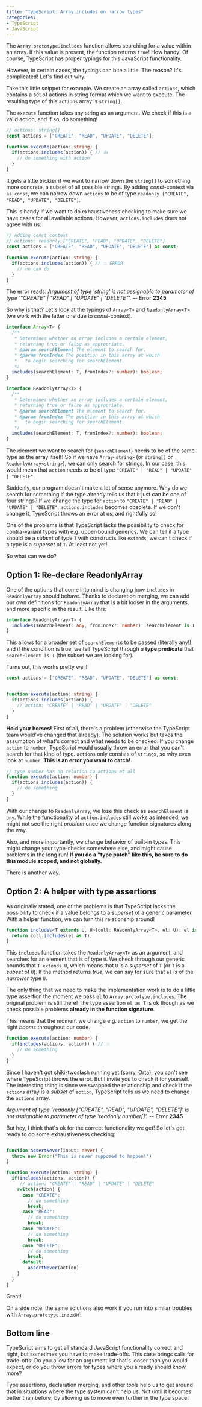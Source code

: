 ```yaml
---
title: "TypeScript: Array.includes on narrow types"
categories:
- TypeScript
- JavaScript
---
```


The `Array.prototype.includes` function allows searching for a value within an array. If this value is present, the function returns `true`! How handy! Of course, TypeScript has proper typings for this JavaScript functionality. 

However, in certain cases, the typings can bite a little. The reason? It's complicated! Let's find out why.

Take this little snippet for example. We create an array called `actions`, which contains a set of actions in string format which we want to execute. The resulting type of this `actions` array is `string[]`.

The `execute` function takes any string as an argument. We check if this is a valid action, and if so, do something!

```typescript
// actions: string[]
const actions = ["CREATE", "READ", "UPDATE", "DELETE"];

function execute(action: string) {
  if(actions.includes(action)) { // 👍
    // do something with action
  }
}
```

It gets a little trickier if we want to narrow down the `string[]` to something more concrete, a subset of all possible strings. By adding *const*-context via `as const`, we can narrow down `actions` to be of type `readonly ["CREATE", "READ", "UPDATE", "DELETE"]`.

This is handy if we want to do exhaustiveness checking to make sure we have cases for all available actions. However, `actions.includes` does not agree with us:

```typescript
// Adding const context
// actions: readonly ["CREATE", "READ", "UPDATE", "DELETE"]
const actions = ["CREATE", "READ", "UPDATE", "DELETE"] as const;

function execute(action: string) {
  if(actions.includes(action)) { // 💥 ERROR
    // no can do
  }
}
```

The error reads: *Argument of type 'string' is not assignable to parameter of type '"CREATE" | "READ" | "UPDATE" | "DELETE"'.* -- Error **2345**

So why is that? Let's look at the typings of `Array<T>` and `ReadonlyArray<T>` (we work with the latter one due to *const*-context).


```typescript
interface Array<T> {
  /**
   * Determines whether an array includes a certain element, 
   * returning true or false as appropriate.
   * @param searchElement The element to search for.
   * @param fromIndex The position in this array at which 
   *   to begin searching for searchElement.
   */
  includes(searchElement: T, fromIndex?: number): boolean;
}

interface ReadonlyArray<T> {
  /**
   * Determines whether an array includes a certain element, 
   * returning true or false as appropriate.
   * @param searchElement The element to search for.
   * @param fromIndex The position in this array at which 
   *   to begin searching for searchElement.
   */
  includes(searchElement: T, fromIndex?: number): boolean;
}
```

The element we want to search for (`searchElement`) needs to be of the same type as the array itself! So if we have `Array<string>` (or `string[]` or `ReadonlyArray<string>`), we can only search for strings. In our case, this would mean that `action` needs to be of type `"CREATE" | "READ" | "UPDATE" | "DELETE"`.

Suddenly, our program doesn't make a lot of sense anymore. Why do we search for something if the type already tells us that it just can be one of four strings? If we change the type for `action` to `"CREATE" | "READ" | "UPDATE" | "DELETE"`, `actions.includes` becomes obsolete. If we don't change it, TypeScript throws an error at us, and rightfully so!

One of the problems is that TypeScript lacks the possibility to check for contra-variant types with e.g. upper-bound generics. We can tell if a type should be a *subset* of type `T` with constructs like `extends`, we can't check if a type is a *superset* of `T`. At least not yet!

So what can we do?

## Option 1: Re-declare ReadonlyArray

One of the options that come into mind is changing how `includes` in `ReadonlyArray` should behave. Thanks to declaration merging, we can add our own definitions for `ReadonlyArray` that is a bit looser in the arguments, and more specific in the result. Like this:

```typescript
interface ReadonlyArray<T> {
  includes(searchElement: any, fromIndex?: number): searchElement is T;
}
```

This allows for a broader set of `searchElement`s to be passed (literally any!), and if the condition is true, we tell TypeScript through a **type predicate** that `searchElement is T` (the subset we are looking for). 

Turns out, this works pretty well!

```typescript
const actions = ["CREATE", "READ", "UPDATE", "DELETE"] as const;


function execute(action: string) {
  if(actions.includes(action)) {
    // action: "CREATE" | "READ" | "UPDATE" | "DELETE"
  }
}
```

**Hold your horses!** First of all, there's a problem (otherwise the TypeScript team would've changed that already). The solution works but takes the assumption of what's correct and what needs to be checked. If you change `action` to `number`, TypeScript would usually throw an error that you can't search for that kind of type. `actions` only consists of `string`s, so why even look at `number`. **This is an error you want to catch!**. 

```typescript
// type number has no relation to actions at all
function execute(action: number) {
  if(actions.includes(action)) {
    // do something
  }
}
```

With our change to `ReadonlyArray`, we lose this check as `searchElement` is `any`. While the functionality of `action.includes` still works as intended, we might not see the right *problem* once we change function signatures along the way. 

Also, and more importantly, we change behavior of built-in types. This might change your type-checks somewhere else, and might cause problems in the long run! **If you do a "type patch" like this, be sure to do this module scoped, and not globally.**

There is another way.


## Option 2: A helper with type assertions

As originally stated, one of the problems is that TypeScript lacks the possibility to check if a value belongs to a *superset* of a generic parameter. With a helper function, we can turn this relationship around!

```typescript
function includes<T extends U, U>(coll: ReadonlyArray<T>, el: U): el is T {
  return coll.includes(el as T);
}
```

This `includes` function takes the `ReadonlyArray<T>` as an argument, and searches for an element that is of type `U`. We check through our generic bounds that `T extends U`, which means that `U` is a *superset* of `T` (or `T` is a *subset* of `U`). If the method returns *true*, we can say for sure that `el` is of the *narrower* type `U`.

The only thing that we need to make the implementation work is to do a little type assertion the moment we pass `el` to `Array.prototype.includes`. The original problem is still there! The type assertion `el as T` is ok though as we check possible problems **already in the function signature**.


This means that the moment we change e.g. `action` to `number`, we get the right *booms* throughout our code. 


```typescript
function execute(action: number) {
  if(includes(actions, action)) { // 💥
    // Do Something
  }
}
```

Since I haven't got [shiki-twoslash](https://www.npmjs.com/package/shiki-twoslash) running yet (sorry, Orta), you can't see where TypeScript throws the error. But I invite you to check it for yourself. The interesting thing is since we swapped the relationship and check if the `actions` array is a *subset* of `action`, TypeScript tells us we need to change the `actions` array.

*Argument of type 'readonly ["CREATE", "READ", "UPDATE", "DELETE"]' is not assignable to parameter of type 'readonly number[]'.* -- Error **2345**

But hey, I think that's ok for the correct functionality we get! So let's get ready to do some exhaustiveness checking:

```typescript

function assertNever(input: never) {
  throw new Error("This is never supposed to happen!")
}

function execute(action: string) {
  if(includes(actions, action)) {
     // action: "CREATE" | "READ" | "UPDATE" | "DELETE"
    switch(action) {
      case "CREATE": 
        // do something
        break;
      case "READ": 
        // do something
        break;
      case "UPDATE": 
        // do something
        break;
      case "DELETE": 
        // do something
        break;
      default:
        assertNever(action)
    }
  }
}
```

Great! 

On a side note, the same solutions also work if you run into similar troubles with `Array.prototype.indexOf`!

## Bottom line

TypeScript aims to get all standard JavaScript functionality correct and right, but sometimes you have to make trade-offs. This case brings calls for trade-offs: Do you allow for an argument list that's looser than you would expect, or do you throw errors for types where you already should know more?

Type assertions, declaration merging, and other tools help us to get around that in situations where the type system can't help us. Not until it becomes better than before, by allowing us to move even further in the type space!
